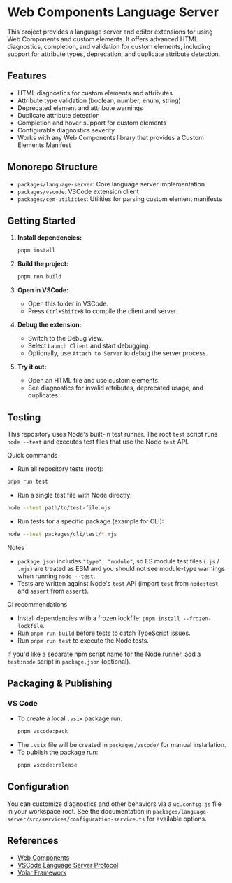 # Web Components Language Server

This project provides a language server and editor extensions for using Web Components and custom elements. It offers advanced HTML diagnostics, completion, and validation for custom elements, including support for attribute types, deprecation, and duplicate attribute detection.

## Features

- HTML diagnostics for custom elements and attributes
- Attribute type validation (boolean, number, enum, string)
- Deprecated element and attribute warnings
- Duplicate attribute detection
- Completion and hover support for custom elements
- Configurable diagnostics severity
- Works with any Web Components library that provides a Custom Elements Manifest

## Monorepo Structure

- `packages/language-server`: Core language server implementation
- `packages/vscode`: VSCode extension client
- `packages/cem-utilities`: Utilities for parsing custom element manifests

## Getting Started

1. **Install dependencies:**

   ```sh
   pnpm install
   ```

2. **Build the project:**

   ```sh
   pnpm run build
   ```

3. **Open in VSCode:**

   - Open this folder in VSCode.
   - Press `Ctrl+Shift+B` to compile the client and server.

4. **Debug the extension:**

   - Switch to the Debug view.
   - Select `Launch Client` and start debugging.
   - Optionally, use `Attach to Server` to debug the server process.

5. **Try it out:**

   - Open an HTML file and use custom elements.
   - See diagnostics for invalid attributes, deprecated usage, and duplicates.

## Testing

This repository uses Node's built-in test runner. The root `test` script runs `node --test` and executes test files that use the Node `test` API.

Quick commands

- Run all repository tests (root):

```bash
pnpm run test
```

- Run a single test file with Node directly:

```bash
node --test path/to/test-file.mjs
```

- Run tests for a specific package (example for CLI):

```bash
node --test packages/cli/test/*.mjs
```

Notes

- `package.json` includes `"type": "module"`, so ES module test files (`.js` / `.mjs`) are treated as ESM and you should not see module-type warnings when running `node --test`.
- Tests are written against Node's `test` API (import `test` from `node:test` and `assert` from `assert`).

CI recommendations

- Install dependencies with a frozen lockfile: `pnpm install --frozen-lockfile`.
- Run `pnpm run build` before tests to catch TypeScript issues.
- Run `pnpm run test` to execute the Node tests.

If you'd like a separate npm script name for the Node runner, add a `test:node` script in `package.json` (optional).

## Packaging & Publishing

### VS Code

- To create a local `.vsix` package run:
  ```sh
  pnpm vscode:pack
  ```
- The `.vsix` file will be created in `packages/vscode/` for manual installation.
- To publish the package run:
  ```sh
  pnpm vscode:release
  ```

## Configuration

You can customize diagnostics and other behaviors via a `wc.config.js` file in your workspace root. See the documentation in `packages/language-server/src/services/configuration-service.ts` for available options.

## References

- [Web Components](https://developer.mozilla.org/en-US/docs/Web/Web_Components)
- [VSCode Language Server Protocol](https://microsoft.github.io/language-server-protocol/)
- [Volar Framework](https://github.com/volarjs/volar)
